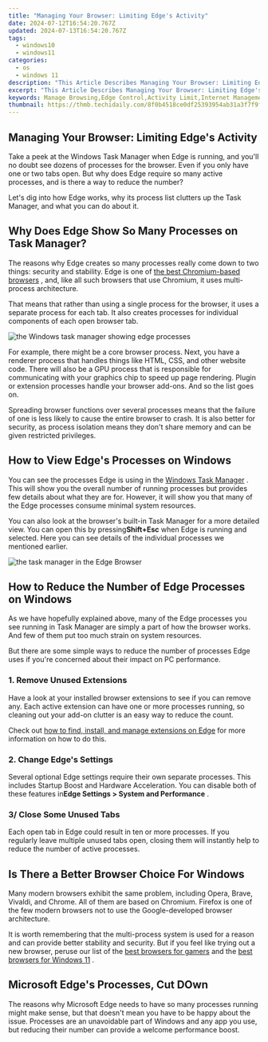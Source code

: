 ```yaml
---
title: "Managing Your Browser: Limiting Edge's Activity"
date: 2024-07-12T16:54:20.767Z
updated: 2024-07-13T16:54:20.767Z
tags:
  - windows10
  - windows11
categories:
  - os
  - windows 11
description: "This Article Describes Managing Your Browser: Limiting Edge's Activity"
excerpt: "This Article Describes Managing Your Browser: Limiting Edge's Activity"
keywords: Manage Browsing,Edge Control,Activity Limit,Internet Management,Safe Web Use,Browser Restriction,Limit Surfing
thumbnail: https://thmb.techidaily.com/8f0b4518ce0df25393954ab31a3f7f9f5a628c2c9b34d40260095f1057a6321d.jpg
---
```


## Managing Your Browser: Limiting Edge's Activity

 Take a peek at the Windows Task Manager when Edge is running, and you'll no doubt see dozens of processes for the browser. Even if you only have one or two tabs open. But why does Edge require so many active processes, and is there a way to reduce the number?

 Let's dig into how Edge works, why its process list clutters up the Task Manager, and what you can do about it.

## Why Does Edge Show So Many Processes on Task Manager?

 The reasons why Edge creates so many processes really come down to two things: security and stability. Edge is one of [the best Chromium-based browsers](https://www.makeuseof.com/tag/alternative-chromium-browsers/) , and, like all such browsers that use Chromium, it uses multi-process architecture.

 That means that rather than using a single process for the browser, it uses a separate process for each tab. It also creates processes for individual components of each open browser tab.

![the Windows task manager showing edge processes](https://static1.makeuseofimages.com/wordpress/wp-content/uploads/2023/02/task-manager-processes.jpg)

 For example, there might be a core browser process. Next, you have a renderer process that handles things like HTML, CSS, and other website code. There will also be a GPU process that is responsible for communicating with your graphics chip to speed up page rendering. Plugin or extension processes handle your browser add-ons. And so the list goes on.

 Spreading browser functions over several processes means that the failure of one is less likely to cause the entire browser to crash. It is also better for security, as process isolation means they don't share memory and can be given restricted privileges.

## How to View Edge's Processes on Windows

 You can see the processes Edge is using in the [Windows Task Manager](https://www.makeuseof.com/how-to-use-windows-task-manager/) . This will show you the overall number of running processes but provides few details about what they are for. However, it will show you that many of the Edge processes consume minimal system resources.

 You can also look at the browser's built-in Task Manager for a more detailed view. You can open this by pressing**Shift+Esc** when Edge is running and selected. Here you can see details of the individual processes we mentioned earlier.

![the task manager in the Edge Browser](https://static1.makeuseofimages.com/wordpress/wp-content/uploads/2023/02/edge-task-manager.jpg)

## How to Reduce the Number of Edge Processes on Windows

 As we have hopefully explained above, many of the Edge processes you see running in Task Manager are simply a part of how the browser works. And few of them put too much strain on system resources.

 But there are some simple ways to reduce the number of processes Edge uses if you're concerned about their impact on PC performance.

### 1\. Remove Unused Extensions

 Have a look at your installed browser extensions to see if you can remove any. Each active extension can have one or more processes running, so cleaning out your add-on clutter is an easy way to reduce the count.

 Check out [how to find, install, and manage extensions on Edge](https://www.makeuseof.com/find-install-manage-extensions-chrome-edge-vivaldi/) for more information on how to do this.

### 2\. Change Edge's Settings

 Several optional Edge settings require their own separate processes. This includes Startup Boost and Hardware Acceleration. You can disable both of these features in**Edge Settings > System and Performance** .

### 3/ Close Some Unused Tabs

 Each open tab in Edge could result in ten or more processes. If you regularly leave multiple unused tabs open, closing them will instantly help to reduce the number of active processes.

## Is There a Better Browser Choice For Windows

 Many modern browsers exhibit the same problem, including Opera, Brave, Vivaldi, and Chrome. All of them are based on Chromium. Firefox is one of the few modern browsers not to use the Google-developed browser architecture.

 It is worth remembering that the multi-process system is used for a reason and can provide better stability and security. But if you feel like trying out a new browser, peruse our list of the [best browsers for gamers](https://www.makeuseof.com/best-web-browsers-for-gamers/) and the [best browsers for Windows 11](https://www.makeuseof.com/windows-11-best-browsers/) .

## Microsoft Edge's Processes, Cut DOwn

 The reasons why Microsoft Edge needs to have so many processes running might make sense, but that doesn't mean you have to be happy about the issue. Processes are an unavoidable part of Windows and any app you use, but reducing their number can provide a welcome performance boost.


<ins class="adsbygoogle"
     style="display:block"
     data-ad-format="autorelaxed"
     data-ad-client="ca-pub-7571918770474297"
     data-ad-slot="1223367746"></ins>



<ins class="adsbygoogle"
     style="display:block"
     data-ad-client="ca-pub-7571918770474297"
     data-ad-slot="8358498916"
     data-ad-format="auto"
     data-full-width-responsive="true"></ins>




